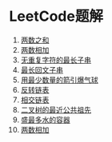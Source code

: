 LeetCode题解
====
1. [两数之和](./1.两数之和.md)
2. [两数相加](./2.两数相加.md)
3. [无重复字符的最长子串](./3.无重复字符的最长子串.md)
4. [最长回文子串](./5.最长回文子串.md)
5. [用最少数量的箭引爆气球](./452.用最少数量的箭引爆气球.md)
6. [反转链表](./206.反转链表.md)
7. [相交链表](./160.链表相交.md)
8. [二叉树的最近公共祖先](./160.链表相交.md)
9. [盛最多水的容器](./11.盛最多水的容器.md)
10. [两数相加](./2.两数相加.md)
